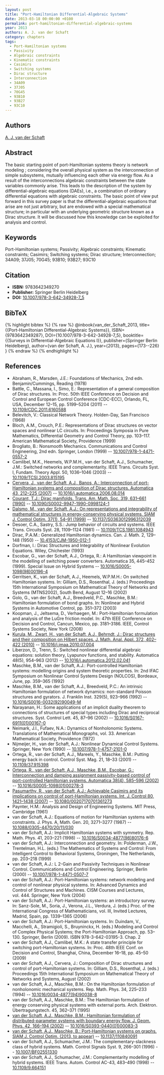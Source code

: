 ```yaml
---
layout: post
title: "Port-Hamiltonian Differential-Algebraic Systems"
date: 2013-03-18 00:00:00 +0100
permalink: port-hamiltonian-differential-algebraic-systems
year: 2013
authors: A. J. van der Schaft
category: chapters
tags:
  - Port-Hamiltonian systems
  - Passivity
  - Algebraic constraints
  - Kinematic constraints
  - Casimirs
  - Switching systems
  - Dirac structure
  - Interconnection
  - 34A09
  - 37J05
  - 70G45
  - 93B10
  - 93B27
  - 93C10
---
```

 
## Authors
[A. J. van der Schaft](authors/arjan_van_der_schaft)
 
## Abstract
The basic starting point of port-Hamiltonian systems theory is network modeling ; considering the overall physical system as the interconnection of simple subsystems, mutually influencing each other via energy flow. As a result of the interconnections algebraic constraints between the state variables commonly arise. This leads to the description of the system by differential-algebraic equations (DAEs), i.e., a combination of ordinary differential equations with algebraic constraints. The basic point of view put forward in this survey paper is that the differential-algebraic equations that arise are not just arbitrary, but are endowed with a special mathematical structure; in particular with an underlying geometric structure known as a Dirac structure. It will be discussed how this knowledge can be exploited for analysis and control.
 
## Keywords
Port-Hamiltonian systems; Passivity; Algebraic constraints; Kinematic constraints; Casimirs; Switching systems; Dirac structure; Interconnection; 34A09; 37J05; 70G45; 93B10; 93B27; 93C10
 
## Citation
- **ISBN:** 9783642349270
- **Publisher:** Springer Berlin Heidelberg
- **DOI:** [10.1007/978-3-642-34928-7_5](https://doi.org/10.1007/978-3-642-34928-7_5)
 
## BibTeX
{% highlight bibtex %}
{% raw %}
@inbook{van_der_Schaft_2013,
  title={{Port-Hamiltonian Differential-Algebraic Systems}},
  ISBN={9783642349287},
  DOI={10.1007/978-3-642-34928-7_5},
  booktitle={{Surveys in Differential-Algebraic Equations I}},
  publisher={Springer Berlin Heidelberg},
  author={van der Schaft, A. J.},
  year={2013},
  pages={173--226}
}
{% endraw %}
{% endhighlight %}
 
## References
- Abraham, R., Marsden, J.E.: Foundations of Mechanics, 2nd edn. Benjamin/Cummings, Reading (1978)
- Battle, C., Massana, I., Simo, E.: Representation of a general composition of Dirac structures. In: Proc. 50th IEEE Conference on Decision and Control and European Control Conference (CDC-ECC), Orlando, FL, USA, December 12–15, pp. 5199–5204 (2011) -- [10.1109/CDC.2011.6160588](https://doi.org/10.1109/CDC.2011.6160588)
- Belevitch, V.: Classical Network Theory. Holden-Day, San Francisco (1968)
- Bloch, A.M., Crouch, P.E.: Representations of Dirac structures on vector spaces and nonlinear LC circuits. In: Proceedings Symposia in Pure Mathematics, Differential Geometry and Control Theory, pp. 103–117. American Mathematical Society, Providence (1999)
- Brogliato, B.: Nonsmooth Mechanics. Communications and Control Engineering, 2nd edn. Springer, London (1999) -- [10.1007/978-1-4471-0557-2](https://doi.org/10.1007/978-1-4471-0557-2)
- Camlibel, M.K., Heemels, W.P.M.H., van der Schaft, A.J., Schumacher, J.M.: Switched networks and complementarity. IEEE Trans. Circuits Syst. I, Fundam. Theory Appl. 50, 1036–1046 (2003) -- [10.1109/TCSI.2003.815195](https://doi.org/10.1109/TCSI.2003.815195)
- [Cervera, J., van der Schaft, A.J., Banos, A.: Interconnection of port-Hamiltonian systems and composition of Dirac structures. Automatica 43, 212–225 (2007)](interconnection-of-port-hamiltonian-systems-and-composition-of-dirac-structures) -- [10.1016/j.automatica.2006.08.014](https://doi.org/10.1016/j.automatica.2006.08.014)
- [Courant, T.J.: Dirac manifolds. Trans. Am. Math. Soc. 319, 631–661 (1990)](dirac-manifolds) -- [10.1090/S0002-9947-1990-0998124-1](https://doi.org/10.1090/S0002-9947-1990-0998124-1)
- [Dalsmo, M., van der Schaft, A.J.: On representations and integrability of mathematical structures in energy-conserving physical systems. SIAM J. Control Optim. 37(1), 54–91 (1999)](on-representations-and-integrability-of-mathematical-structures-in-energy-conserving-physical-systems) -- [10.1137/S0363012996312039](https://doi.org/10.1137/S0363012996312039)
- Desoer, C.A., Sastry, S.S.: Jump behavior of circuits and systems. IEEE Trans. Circuits Syst. 28, 1109–1124 (1981) -- [10.1109/TCS.1981.1084943](https://doi.org/10.1109/TCS.1981.1084943)
- Dirac, P.A.M.: Generalized Hamiltonian dynamics. Can. J. Math. 2, 129–148 (1950) -- [10.4153/CJM-1950-012-1](https://doi.org/10.4153/CJM-1950-012-1)
- Dorfman, I.: Dirac Structures and Integrability of Nonlinear Evolution Equations. Wiley, Chichester (1993)
- Escobar, G., van der Schaft, A.J., Ortega, R.: A Hamiltonian viewpoint in the modelling of switching power converters. Automatica 35, 445–452 (1999). Special Issue on Hybrid Systems -- [10.1016/S0005-1098(98)00196-4](https://doi.org/10.1016/S0005-1098(98)00196-4)
- Gerritsen, K., van der Schaft, A.J., Heemels, W.P.M.H.: On switched Hamiltonian systems. In: Gilliam, D.S., Rosenthal, J. (eds.) Proceedings 15th International Symposium on Mathematical Theory of Networks and Systems (MTNS2002), South Bend, August 12–16 (2002)
- Golo, G., van der Schaft, A.J., Breedveld, P.C., Maschke, B.M.: Hamiltonian formulation of bond graphs. In: Nonlinear and Hybrid Systems in Automotive Control, pp. 351–372 (2003)
- Koopman, J., Jeltsema, D., Verhaegen, M.: Port-Hamiltonian formulation and analysis of the LuGre friction model. In: 47th IEEE Conference on Decision and Control, Cancun, Mexico, pp. 3181–3186. IEEE, Control Systems Society, New York (2008)
- [Kurula, M., Zwart, H., van der Schaft, A.J., Behrndt, J.: Dirac structures and their composition on Hilbert spaces. J. Math. Anal. Appl. 372, 402–422 (2010)](dirac-structures-and-their-composition-on-hilbert-spaces) -- [10.1016/j.jmaa.2010.07.004](https://doi.org/10.1016/j.jmaa.2010.07.004)
- Liberzon, D., Trenn, S.: Switched nonlinear differential algebraic equations: solution theory, Lyapunov functions, and stability. Automatica 48(5), 954–963 (2012) -- [10.1016/j.automatica.2012.02.041](https://doi.org/10.1016/j.automatica.2012.02.041)
- Maschke, B.M., van der Schaft, A.J.: Port-controlled Hamiltonian systems: modelling origins and system theoretic properties. In: 2nd IFAC Symposium on Nonlinear Control Systems Design (NOLCOS), Bordeaux, June, pp. 359–365 (1992)
- Maschke, B.M., van der Schaft, A.J., Breedveld, P.C.: An intrinsic Hamiltonian formulation of network dynamics: non-standard Poisson structures and gyrators. J. Franklin Inst. 329(5), 923–966 (1992) -- [10.1016/S0016-0032(92)90049-M](https://doi.org/10.1016/S0016-0032(92)90049-M)
- Narayanan, H.: Some applications of an implicit duality theorem to connections of structures of special types including Dirac and reciprocal structures. Syst. Control Lett. 45, 87–96 (2002) -- [10.1016/S0167-6911(01)00167-0](https://doi.org/10.1016/S0167-6911(01)00167-0)
- Neimark, J.I., Fufaev, N.A.: Dynamics of Nonholonomic Systems. Translations of Mathematical Monographs, vol. 33. American Mathematical Society, Providence (1972)
- Nijmeijer, H., van der Schaft, A.J.: Nonlinear Dynamical Control Systems. Springer, New York (1990) -- [10.1007/978-1-4757-2101-0](https://doi.org/10.1007/978-1-4757-2101-0)
- Ortega, R., van der Schaft, A.J., Mareels, Y., Maschke, B.M.: Putting energy back in control. Control Syst. Mag. 21, 18–33 (2001) -- [10.1109/37.915398](https://doi.org/10.1109/37.915398)
- [Ortega, R., van der Schaft, A.J., Maschke, B.M., Escobar, G.: Interconnection and damping assignment passivity-based control of port-controlled Hamiltonian systems. Automatica 38(4), 585–596 (2002)](interconnection-and-damping-assignment-passivity-based-control-of-port-controlled-hamiltonian-systems) -- [10.1016/S0005-1098(01)00278-3](https://doi.org/10.1016/S0005-1098(01)00278-3)
- [Pasumarthy, R., van der Schaft, A.J.: Achievable Casimirs and its implications on control of port-Hamiltonian systems. Int. J. Control 80, 1421–1438 (2007)](achievable-casimirs-and-its-implications-on-control-of-port-hamiltonian-systems) -- [10.1080/00207170701361273](https://doi.org/10.1080/00207170701361273)
- Paynter, H.M.: Analysis and Design of Engineering Systems. MIT Press, Cambridge (1961)
- van der Schaft, A.J.: Equations of motion for Hamiltonian systems with constraints. J. Phys. A, Math. Gen. 20, 3271–3277 (1987) -- [10.1088/0305-4470/20/11/030](https://doi.org/10.1088/0305-4470/20/11/030)
- van der Schaft, A.J.: Implicit Hamiltonian systems with symmetry. Rep. Math. Phys. 41, 203–221 (1998) -- [10.1016/S0034-4877(98)80176-6](https://doi.org/10.1016/S0034-4877(98)80176-6)
- van der Schaft, A.J.: Interconnection and geometry. In: Polderman, J.W., Trentelman, H.L. (eds.) The Mathematics of Systems and Control: From Intelligent Control to Behavioral Systems, Groningen, The Netherlands, pp. 203–218 (1999)
- van der Schaft, A.J.: L
 2-Gain and Passivity Techniques in Nonlinear Control. Communications and Control Engineering. Springer, Berlin (2000) -- [10.1007/978-1-4471-0507-7](https://doi.org/10.1007/978-1-4471-0507-7)
- van der Schaft, A.J.: Port-Hamiltonian systems: network modeling and control of nonlinear physical systems. In: Advanced Dynamics and Control of Structures and Machines. CISM Courses and Lectures, vol. 444. Springer, New York (2004)
- van der Schaft, A.J.: Port-Hamiltonian systems: an introductory survey. In: Sanz-Sole, M., Soria, J., Verona, J.L., Verdura, J. (eds.) Proc. of the International Congress of Mathematicians, vol. III, Invited Lectures, Madrid, Spain, pp. 1339–1365 (2006)
- van der Schaft, A.J.: Port-Hamiltonian systems. In: Duindam, V., Macchelli, A., Stramigioli, S., Bruyninckx, H. (eds.) Modeling and Control of Complex Physical Systems; the Port-Hamiltonian Approach, pp. 53–130. Springer, Berlin (2009). ISBN 978-3-642-03195-3. Chap. 2
- van der Schaft, A.J., Camlibel, M.K.: A state transfer principle for switching port-Hamiltonian systems. In: Proc. 48th IEEE Conf. on Decision and Control, Shanghai, China, December 16–18, pp. 45–50 (2009)
- van der Schaft, A.J., Cervera, J.: Composition of Dirac structures and control of port-Hamiltonian systems. In: Gilliam, D.S., Rosenthal, J. (eds.) Proceedings 15th International Symposium on Mathematical Theory of Networks and Systems, August (2002)
- van der Schaft, A.J., Maschke, B.M.: On the Hamiltonian formulation of nonholonomic mechanical systems. Rep. Math. Phys. 34, 225–233 (1994) -- [10.1016/0034-4877(94)90038-8](https://doi.org/10.1016/0034-4877(94)90038-8)
- van der Schaft, A.J., Maschke, B.M.: The Hamiltonian formulation of energy conserving physical systems with external ports. Arch. Elektron. Übertragungstech. 45, 362–371 (1995)
- [van der Schaft, A.J., Maschke, B.M.: Hamiltonian formulation of distributed-parameter systems with boundary energy flow. J. Geom. Phys. 42, 166–194 (2002)](hamiltonian-formulation-of-distributed-parameter-systems-with-boundary-energy-flow) -- [10.1016/S0393-0440(01)00083-3](https://doi.org/10.1016/S0393-0440(01)00083-3)
- [van der Schaft, A.J., Maschke, B.: Port-Hamiltonian systems on graphs. SIAM J. Control Optim. (2013, to appear)](port-hamiltonian-systems-on-graphs) -- [10.1137/110840091](https://doi.org/10.1137/110840091)
- van der Schaft, A.J., Schumacher, J.M.: The complementary-slackness class of hybrid systems. Math. Control Signals Syst. 9, 266–301 (1996) -- [10.1007/BF02551330](https://doi.org/10.1007/BF02551330)
- van der Schaft, A.J., Schumacher, J.M.: Complementarity modelling of hybrid systems. IEEE Trans. Autom. Control AC-43, 483–490 (1998) -- [10.1109/9.664151](https://doi.org/10.1109/9.664151)

